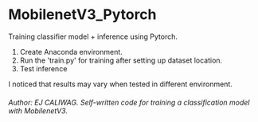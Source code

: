 # MobilenetV3_Pytorch
Training classifier model + inference using Pytorch.

1. Create Anaconda environment.
2. Run the 'train.py' for training after setting up dataset location.
3. Test inference

I noticed that results may vary when tested in different environment.

###### Author: *EJ CALIWAG*. Self-written code for training a classification model with MobilenetV3.
